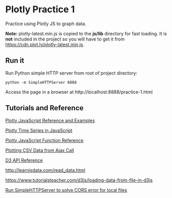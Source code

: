 # Plotly Practice 1
Practice using Plotly JS to graph data.

**Note:** plotly-latest.min.js is copied to the **js/lib** directory for
fast loading. It is **not** included in the project so you will have to
get it from https://cdn.plot.ly/plotly-latest.min.js.
## Run it

Run Python simple HTTP server from root of project directory:
```shell
python -m SimpleHTTPServer 8888
```

Access the page in a browser at http://localhost:8888/practice-1.html

## Tutorials and Reference

[Plotly JavaScript Reference and Examples](https://plot.ly/javascript/)

[Plotly Time Series in JavaScript](https://plot.ly/javascript/time-series/)

[Plotly JavaScript Function Reference](https://plot.ly/javascript/plotlyjs-function-reference/)

[Plotting CSV Data from Ajax Call](https://plot.ly/javascript/ajax-call/)

[D3 API Reference](https://github.com/d3/d3/blob/master/API.md)

http://learnjsdata.com/read_data.html

https://www.tutorialsteacher.com/d3js/loading-data-from-file-in-d3js

[Run SimpleHTTPServer to solve CORS error for local files](https://stackoverflow.com/questions/21006647/cannot-import-data-from-csv-file-in-d3)
